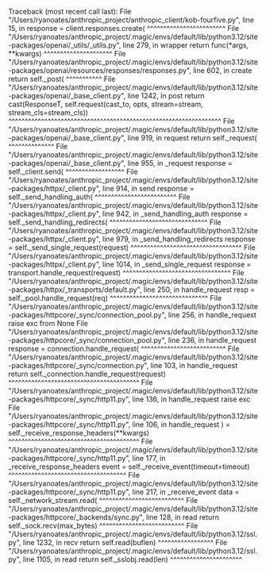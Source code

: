 Traceback (most recent call last):
  File "/Users/ryanoates/anthropic_project/anthropic_client/kob-fourfive.py", line 15, in <module>
    response = client.responses.create(
               ^^^^^^^^^^^^^^^^^^^^^^^^
  File "/Users/ryanoates/anthropic_project/.magic/envs/default/lib/python3.12/site-packages/openai/_utils/_utils.py", line 279, in wrapper
    return func(*args, **kwargs)
           ^^^^^^^^^^^^^^^^^^^^^
  File "/Users/ryanoates/anthropic_project/.magic/envs/default/lib/python3.12/site-packages/openai/resources/responses/responses.py", line 602, in create
    return self._post(
           ^^^^^^^^^^^
  File "/Users/ryanoates/anthropic_project/.magic/envs/default/lib/python3.12/site-packages/openai/_base_client.py", line 1242, in post
    return cast(ResponseT, self.request(cast_to, opts, stream=stream, stream_cls=stream_cls))
                           ^^^^^^^^^^^^^^^^^^^^^^^^^^^^^^^^^^^^^^^^^^^^^^^^^^^^^^^^^^^^^^^^^
  File "/Users/ryanoates/anthropic_project/.magic/envs/default/lib/python3.12/site-packages/openai/_base_client.py", line 919, in request
    return self._request(
           ^^^^^^^^^^^^^^
  File "/Users/ryanoates/anthropic_project/.magic/envs/default/lib/python3.12/site-packages/openai/_base_client.py", line 955, in _request
    response = self._client.send(
               ^^^^^^^^^^^^^^^^^^
  File "/Users/ryanoates/anthropic_project/.magic/envs/default/lib/python3.12/site-packages/httpx/_client.py", line 914, in send
    response = self._send_handling_auth(
               ^^^^^^^^^^^^^^^^^^^^^^^^^
  File "/Users/ryanoates/anthropic_project/.magic/envs/default/lib/python3.12/site-packages/httpx/_client.py", line 942, in _send_handling_auth
    response = self._send_handling_redirects(
               ^^^^^^^^^^^^^^^^^^^^^^^^^^^^^^
  File "/Users/ryanoates/anthropic_project/.magic/envs/default/lib/python3.12/site-packages/httpx/_client.py", line 979, in _send_handling_redirects
    response = self._send_single_request(request)
               ^^^^^^^^^^^^^^^^^^^^^^^^^^^^^^^^^^
  File "/Users/ryanoates/anthropic_project/.magic/envs/default/lib/python3.12/site-packages/httpx/_client.py", line 1014, in _send_single_request
    response = transport.handle_request(request)
               ^^^^^^^^^^^^^^^^^^^^^^^^^^^^^^^^^
  File "/Users/ryanoates/anthropic_project/.magic/envs/default/lib/python3.12/site-packages/httpx/_transports/default.py", line 250, in handle_request
    resp = self._pool.handle_request(req)
           ^^^^^^^^^^^^^^^^^^^^^^^^^^^^^^
  File "/Users/ryanoates/anthropic_project/.magic/envs/default/lib/python3.12/site-packages/httpcore/_sync/connection_pool.py", line 256, in handle_request
    raise exc from None
  File "/Users/ryanoates/anthropic_project/.magic/envs/default/lib/python3.12/site-packages/httpcore/_sync/connection_pool.py", line 236, in handle_request
    response = connection.handle_request(
               ^^^^^^^^^^^^^^^^^^^^^^^^^^
  File "/Users/ryanoates/anthropic_project/.magic/envs/default/lib/python3.12/site-packages/httpcore/_sync/connection.py", line 103, in handle_request
    return self._connection.handle_request(request)
           ^^^^^^^^^^^^^^^^^^^^^^^^^^^^^^^^^^^^^^^^
  File "/Users/ryanoates/anthropic_project/.magic/envs/default/lib/python3.12/site-packages/httpcore/_sync/http11.py", line 136, in handle_request
    raise exc
  File "/Users/ryanoates/anthropic_project/.magic/envs/default/lib/python3.12/site-packages/httpcore/_sync/http11.py", line 106, in handle_request
    ) = self._receive_response_headers(**kwargs)
        ^^^^^^^^^^^^^^^^^^^^^^^^^^^^^^^^^^^^^^^^
  File "/Users/ryanoates/anthropic_project/.magic/envs/default/lib/python3.12/site-packages/httpcore/_sync/http11.py", line 177, in _receive_response_headers
    event = self._receive_event(timeout=timeout)
            ^^^^^^^^^^^^^^^^^^^^^^^^^^^^^^^^^^^^
  File "/Users/ryanoates/anthropic_project/.magic/envs/default/lib/python3.12/site-packages/httpcore/_sync/http11.py", line 217, in _receive_event
    data = self._network_stream.read(
           ^^^^^^^^^^^^^^^^^^^^^^^^^^
  File "/Users/ryanoates/anthropic_project/.magic/envs/default/lib/python3.12/site-packages/httpcore/_backends/sync.py", line 128, in read
    return self._sock.recv(max_bytes)
           ^^^^^^^^^^^^^^^^^^^^^^^^^^
  File "/Users/ryanoates/anthropic_project/.magic/envs/default/lib/python3.12/ssl.py", line 1232, in recv
    return self.read(buflen)
           ^^^^^^^^^^^^^^^^^
  File "/Users/ryanoates/anthropic_project/.magic/envs/default/lib/python3.12/ssl.py", line 1105, in read
    return self._sslobj.read(len)
           ^^^^^^^^^^^^^^^^^^^^^^